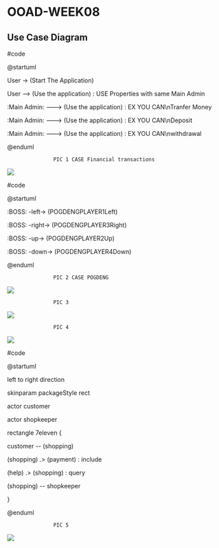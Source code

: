# OOAD-WEEK08

## Use Case Diagram

#code

@startuml

User -> (Start The Application)

User --> (Use the application) : USE Properties with same Main Admin

:Main Admin: ---> (Use the application) : EX YOU CAN\nTranfer Money

:Main Admin: ---> (Use the application) : EX YOU CAN\nDeposit

:Main Admin: ---> (Use the application) : EX YOU CAN\nwithdrawal


@enduml

                   PIC 1 CASE Financial transactions
                   
                   
 ![](http://www.plantuml.com/plantuml/img/dP0n2y9038Nt-nLlrC4_q45Qj6Erq1OKN8ADzA3D7NUHuh_t2e9E3jsIVCbxvELHAUXp6etf8WVizjWqomZjm2Yy7-sTr3hPVlYoa2femlI3aQ5hIjJ1UGvgEMAsEY3InAZ82ef-ic9CzcsofFP7hhpWUkvmA4utQGF98zbNJlYrKkF8taMhAw-NR_f0CwMaSfO-HVO6)
 
 
 
#code

@startuml

:BOSS: -left-> (POGDENGPLAYER1Left) 

:BOSS: -right-> (POGDENGPLAYER3Right) 

:BOSS: -up-> (POGDENGPLAYER2Up)

:BOSS: -down-> (POGDENGPLAYER4Down)

@enduml

                   PIC 2 CASE POGDENG
                   
                   
                   
 ![](http://www.plantuml.com/plantuml/img/SoWkIImgAStDuR9oyWyEjbBGpKbDAz6rKz08y7TtSVLp3_1nZ7GDClG1Ycegm1KLPQPdOAeo3W898oahBS1GOnHQe0cNJyalpyDGOU825DNaSaZDIm6w2m00)
 
 
 
 
                   PIC 3
                   
                   
                   
 ![](http://www.plantuml.com/plantuml/img/NL2z3e8m4Dxx55-SO921aS60euCEwc3YKk2Kcd8bj1eVt_uGJKoQzBw_krvhw-JidgCMLREh82sQVbGiihCbk84WfqchJZfbE0zo478XjeSBrXjann3F4mmugR679tuC6qUOrNrmCBSq0nLEWxBmHpBeBST9K_5lJNcWGUGxRvNQ6i-q1CEmzA9PQcZ5P0Ln7trBbrKS44j_TuQPEaVzbPtv1atxyAGjLc6xVIcMbL0K0UtBKAH7rBwx_waF)
 
 
 
                   PIC 4
                   
                   
                   
 ![](http://www.plantuml.com/plantuml/img/JOwn3i8m44FtV8L7El03LHKLnC1ITOWO60yugP7Ij93hmD_JkoB1QFl9Tbk4NhACoHtxAve6vsMa3EzTtL7CE97GZGhNe8Bk7Pv9eSCyftWdYPEXkw0bbIPzPeHX4hClXI43WtvufJqQ66qJAsdZUuzlqIPLA-ZSjljdj9mVw-SF)
 
 
 
#code

@startuml

left to right direction

skinparam packageStyle rect

actor customer

actor shopkeeper

rectangle 7eleven {

  customer -- (shopping)
  
  (shopping) .> (payment) : include
  
  (help) .> (shopping) : query
  
  (shopping) -- shopkeeper
  
}

@enduml

                   PIC 5
                   
                   
                   
 ![](http://www.plantuml.com/plantuml/img/LOyn3i8m34NtdC9ZEvGLgGFg7JY1bPeqQkA4n46gAkvE8X25yV_tz6LFMJ19yKuvkWb8W6JD8Z3RH5fiO9LNon4JUeYeLpHqbSqHDAnGIqYWIvRWANrYNa9SYM8jceHigducHmzYs1LyVHW6w9eTBPk-WYF0wG9TnCqJImyZMDQkpDISXLnyyyCUuLueRVyJTVtdbAUQYEVww0i0)
 
 
 

